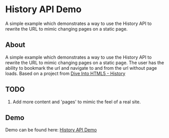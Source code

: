 # History API Demo

A simple example which demonstrates a way to use the History API to rewrite the URL to mimic changing pages on a static page.

## About

A simple example which demonstrates a way to use the History API to rewrite the URL to mimic changing pages on a static page. The user has the ability to bookmark the url and navigate to and from the url without page loads. Based on a project from [Dive Into HTML5 - History](http://diveintohtml5.info/history.html)

## TODO

1. Add more content and 'pages' to mimic the feel of a real site.

## Demo

Demo can be found here: [History API Demo](https://history-api-demo.herokuapp.com/)
